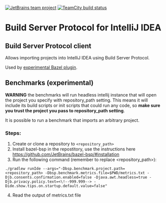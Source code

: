 [![JetBrains team project](http://jb.gg/badges/team.svg)](https://confluence.jetbrains.com/display/ALL/JetBrains+on+GitHub)
[![TeamCity build status](https://bazel.teamcity.com/app/rest/builds/buildType:id:Bazel_IntellijBsp_IntellijBspResults/statusIcon.svg)](https://bazel.teamcity.com/project/Bazel_IntellijBsp?branch=%3Cdefault%3E&buildTypeTab=overview&mode=builds)
# Build Server Protocol for IntelliJ IDEA

<!-- Plugin description -->
## Build Server Protocol client

Allows importing projects into IntelliJ IDEA using Build Server Protocol.

Used by [experimental Bazel plugin](https://plugins.jetbrains.com/plugin/22977-bazel-by-jetbrains-experimental-).
<!-- Plugin description end -->


## Benchmarks (experimental)
**WARNING** the benchmarks will run headless intellij instance that will open the project you specify with repository_path setting.
This means it will include its build scripts or init scripts that could run any code, so **make sure you trust the project you pass to repository_path setting**.

It is possible to run a benchmark that imports an arbitrary project.

### Steps:
1. Create or clone a repository to `<repository_path>`
2. Install bazel-bsp in the repostitory, use the instructions here https://github.com/JetBrains/bazel-bsp/#installation
3. Run the following command (remember to replace <repository_path>):
```
./gradlew runIde --args="-Dbsp.benchmark.project.path=<repository_path> -Dbsp.benchmark.metrics.file=$PWD/metrics.txt -Djb.consents.confirmation.enabled=false -Djava.awt.headless=true -Djb.privacy.policy.text=<\!--999.999--> -Dide.show.tips.on.startup.default.value=false"
```
4. Read the output of metrics.txt file

